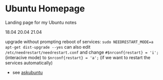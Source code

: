 # Ubuntu Homepage
Landing page for my Ubuntu notes

18.04
20.04
21.04

upgrade without prompting reboot of services: `sudo NEEDRESTART_MODE=a apt-get dist-upgrade --yes` can also edit `/etc/needrestart/needrestart.conf` and change `#$nrconf{restart} = 'i';` (interacive mode) to `$nrconf{restart} = 'a';` (if we want to restart the services automatically)
- see [askubuntu](https://askubuntu.com/questions/1367139/apt-get-upgrade-auto-restart-services)